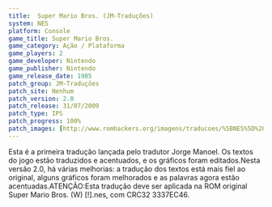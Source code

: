 ```yaml
---
title:  Super Mario Bros. (JM-Traduções)
system: NES
platform: Console
game_title: Super Mario Bros.
game_category: Ação / Plataforma
game_players: 2
game_developer: Nintendo
game_publisher: Nintendo
game_release_date: 1985
patch_group: JM-Traduções
patch_site: Nenhum
patch_version: 2.0
patch_release: 31/07/2009
patch_type: IPS
patch_progress: 100%
patch_images: [http://www.romhackers.org/imagens/traducoes/%5BNES%5D%20Super%20Mario%20Bros.%20-%20JM-Tradu%C3%A7%C3%B5es%20-%201.png,http://www.romhackers.org/imagens/traducoes/%5BNES%5D%20Super%20Mario%20Bros.%20-%20JM-Tradu%C3%A7%C3%B5es%20-%202.png,http://www.romhackers.org/imagens/traducoes/%5BNES%5D%20Super%20Mario%20Bros.%20-%20JM-Tradu%C3%A7%C3%B5es%20-%203.png]
---
```

Esta é a primeira tradução lançada pelo tradutor Jorge Manoel. Os textos do jogo estão traduzidos e acentuados, e os gráficos foram editados.Nesta versão 2.0, há várias melhorias: a tradução dos textos está mais fiel ao original, alguns gráficos foram melhorados e as palavras agora estão acentuadas.ATENÇÃO:Esta tradução deve ser aplicada na ROM original Super Mario Bros. (W) [!].nes, com CRC32 3337EC46.